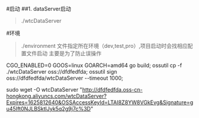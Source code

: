 #启动
##1. dataServer启动
>./wtcDataServer

#环境
>./environment 文件指定所在环境（dev,test,pro）,项目启动时会找相应配置文件启动
>主要是为了防止误操作


CGO_ENABLED=0 GOOS=linux GOARCH=amd64 go build;
ossutil cp -f ./wtcDataServer  oss://dfdfedfda;
ossutil sign oss://dfdfedfda/wtcDataServer    --timeout 1000;


sudo wget -O wtcDataServer  "http://dfdfedfda.oss-cn-hongkong.aliyuncs.com/wtcDataServer?Expires=1625812640&OSSAccessKeyId=LTAI8Z8YW8VGkEvg&Signature=gu45Ift0NJLBSktlJyk5q2g9j7c%3D"

